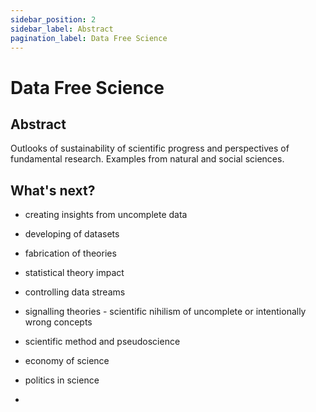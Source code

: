 ```yaml
---
sidebar_position: 2
sidebar_label: Abstract
pagination_label: Data Free Science
---
```


# Data Free Science
## Abstract
Outlooks of sustainability of scientific progress and perspectives of fundamental research. Examples from natural and social sciences.  

## What's next?

- creating insights from uncomplete data
- developing of datasets
- fabrication of theories
- statistical theory impact
- controlling data streams
- signalling theories - scientific nihilism of uncomplete or intentionally wrong concepts
- scientific method and pseudoscience
- economy of science
- politics in science

-
